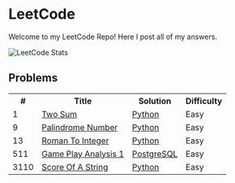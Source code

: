 # LeetCode

Welcome to my LeetCode Repo! Here I post all of my answers.

![LeetCode Stats](https://leetcard.jacoblin.cool/mitchellkolb?ext=heatmap)

## Problems

<table width="300">
    <tr>
        <th> # </th>
        <th> Title </th>
        <th> Solution </th>
        <th> Difficulty </th>
    </tr>
    <tr>
        <td> 1 </td>
        <td><a href="https://leetcode.com/problems/two-sum">Two Sum</a></td>
        <td>
            <!-- <a href="./algorithms/cpp/two_sum/two_sum.cpp">C++</a>,  -->
            <a href="./algorithms/python/1/two-sum.py">Python</a>
        </td>
        <td>Easy</td>
    </tr>
    <tr>
        <td> 9 </td>
        <td>
            <a href="https://leetcode.com/problems/palindrome-number">Palindrome Number</a>
        </td>
        <td>
            <a href="./algorithms/python/9/palindrome-number.py">Python</a>
        </td>
        <td>Easy</td> 
    </tr>
    <tr>
        <td>13</td>
        <td>
            <a href="https://leetcode.com/problems/roman-to-integer">
                Roman To Integer
            </a>
        </td>
        <td>
            <a href="./algorithms/python/13/roman-to-integer.py">Python</a>
        </td>
        <td>Easy</td>
    </tr>
    <tr>
        <tr>
        <td>511</td>
        <td>
            <a href="https://leetcode.com/problems/game-play-analysis-i/">
                Game Play Analysis 1
            </a>
        </td>
        <td>
            <a href="./algorithms/sql/511/game-play-analysis-i.sql">PostgreSQL</a>
        </td>
        <td>Easy</td>
    </tr>
    <tr>
        <tr>
        <td>3110</td>
        <td>
            <a href="https://leetcode.com/problems/score-of-a-string/">
                Score Of A String
            </a>
        </td>
        <td>
            <a href="./algorithms/python/3110/score-of-a-string.py">
                Python
            </a>
        </td>
        <td>Easy</td>
    </tr>
